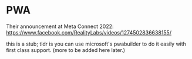 # PWA

Their announcement at Meta Connect 2022:
https://www.facebook.com/RealityLabs/videos/1274502836638155/

this is a stub; tldr is you can use microsoft's pwabuilder to do it easily with first class support. (more to be added here later.)